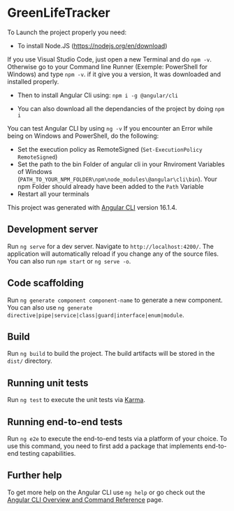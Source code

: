 # GreenLifeTracker

To Launch the project properly you need:

- To install Node.JS (https://nodejs.org/en/download)

If you use Visual Studio Code, just open a new Terminal and do `npm -v`.
Otherwise go to your Command line Runner (Exemple: PowerShell for Windows) and type `npm -v`.
if it give you a version, It was downloaded and installed properly.

- Then to install Angular Cli using: `npm i -g @angular/cli`

- You can also download all the dependancies of the project by doing `npm i`

You can test Angular CLI by using `ng -v`
If you encounter an Error while being on Windows and PowerShell, do the following:
- Set the execution policy as RemoteSigned (`Set-ExecutionPolicy RemoteSigned`)
- Set the path to the bin Folder of angular cli in your Rnviroment Variables of Windows (`PATH_TO_YOUR_NPM_FOLDER\npm\node_modules\@angular\cli\bin`). Your npm Folder should already have been added to the `Path` Variable
- Restart all your terminals

This project was generated with [Angular CLI](https://github.com/angular/angular-cli) version 16.1.4.

## Development server

Run `ng serve` for a dev server. Navigate to `http://localhost:4200/`. The application will automatically reload if you change any of the source files.
You can also run `npm start` or `ng serve -o`.

## Code scaffolding

Run `ng generate component component-name` to generate a new component. You can also use `ng generate directive|pipe|service|class|guard|interface|enum|module`.

## Build

Run `ng build` to build the project. The build artifacts will be stored in the `dist/` directory.

## Running unit tests

Run `ng test` to execute the unit tests via [Karma](https://karma-runner.github.io).

## Running end-to-end tests

Run `ng e2e` to execute the end-to-end tests via a platform of your choice. To use this command, you need to first add a package that implements end-to-end testing capabilities.

## Further help

To get more help on the Angular CLI use `ng help` or go check out the [Angular CLI Overview and Command Reference](https://angular.io/cli) page.
